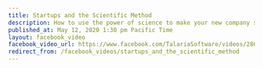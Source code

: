 ```yaml
---
title: Startups and the Scientific Method
description: How to use the power of science to make your new company successful.
published_at: May 12, 2020 1:30 pm Pacific Time
layout: facebook_video
facebook_video_url: https://www.facebook.com/TalariaSoftware/videos/280888323303281/
redirect_from: /facebook_videos/startups_and_the_scientific_method
---
```

